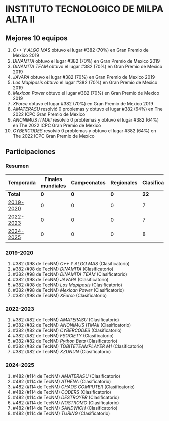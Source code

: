 # INSTITUTO TECNOLOGICO DE MILPA ALTA II

## Mejores 10 equipos

1. _C++ Y ALGO MAS_ obtuvo el lugar #382 (70%) en Gran Premio de Mexico 2019
1. _DINAMITA_ obtuvo el lugar #382 (70%) en Gran Premio de Mexico 2019
1. _DINAMITA TEAM_ obtuvo el lugar #382 (70%) en Gran Premio de Mexico 2019
1. _JAVAPA_ obtuvo el lugar #382 (70%) en Gran Premio de Mexico 2019
1. _Los Mapiposis_ obtuvo el lugar #382 (70%) en Gran Premio de Mexico 2019
1. _Mexican Power_ obtuvo el lugar #382 (70%) en Gran Premio de Mexico 2019
1. _XForce_ obtuvo el lugar #382 (70%) en Gran Premio de Mexico 2019
1. _AMATERASU_ resolvió 0 problemas y obtuvo el lugar #382 (64%) en The 2022 ICPC Gran Premio de Mexico
1. _ANONIMUS ITMAII_ resolvió 0 problemas y obtuvo el lugar #382 (64%) en The 2022 ICPC Gran Premio de Mexico
1. _CYBERCODES_ resolvió 0 problemas y obtuvo el lugar #382 (64%) en The 2022 ICPC Gran Premio de Mexico

## Participaciones

### Resumen

| Temporada | Finales mundiales | Campeonatos | Regionales | Clasificatorios | Equipos |
| --- | --- | --- | --- | --- | --- |
| **Total** | **0** | **0** | **0** | **22** | **22** |
| [2019-2020](#2019-2020) | 0 | 0 | 0 | 7 | 7 |
| [2022-2023](#2022-2023) | 0 | 0 | 0 | 7 | 7 |
| [2024-2025](#2024-2025) | 0 | 0 | 0 | 8 | 8 |

### 2019-2020

1. #382 (#98 de TecNM) _C++ Y ALGO MAS_ (Clasificatorio)
1. #382 (#98 de TecNM) _DINAMITA_ (Clasificatorio)
1. #382 (#98 de TecNM) _DINAMITA TEAM_ (Clasificatorio)
1. #382 (#98 de TecNM) _JAVAPA_ (Clasificatorio)
1. #382 (#98 de TecNM) _Los Mapiposis_ (Clasificatorio)
1. #382 (#98 de TecNM) _Mexican Power_ (Clasificatorio)
1. #382 (#98 de TecNM) _XForce_ (Clasificatorio)

### 2022-2023

1. #382 (#82 de TecNM) _AMATERASU_ (Clasificatorio)
1. #382 (#82 de TecNM) _ANONIMUS ITMAII_ (Clasificatorio)
1. #382 (#82 de TecNM) _CYBERCODES_ (Clasificatorio)
1. #382 (#82 de TecNM) _FSOCIETY_ (Clasificatorio)
1. #382 (#82 de TecNM) _Python Beta_ (Clasificatorio)
1. #382 (#82 de TecNM) _TOBITETEAMPLAYER M1_ (Clasificatorio)
1. #382 (#82 de TecNM) _XZUNUN_ (Clasificatorio)

### 2024-2025

1. #482 (#114 de TecNM) _AMATERASU_ (Clasificatorio)
1. #482 (#114 de TecNM) _ATHENA_ (Clasificatorio)
1. #482 (#114 de TecNM) _CHAOS COMPUTER_ (Clasificatorio)
1. #482 (#114 de TecNM) _CODERS_ (Clasificatorio)
1. #482 (#114 de TecNM) _DESTROYER_ (Clasificatorio)
1. #482 (#114 de TecNM) _NOSTROMO_ (Clasificatorio)
1. #482 (#114 de TecNM) _SANDWICH_ (Clasificatorio)
1. #482 (#114 de TecNM) _TURING_ (Clasificatorio)



